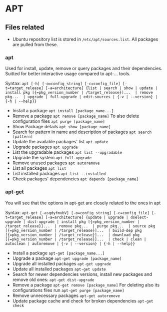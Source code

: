 # APT
## Files related
- Ubuntu repository list is stored in `/etc/apt/sources.list`. All packages are pulled from these.

### apt
Used for install, update, remove or query packages and their dependencies. Suitted for better interactive usage compared to apt-... tools.

Syntax: `apt [-h] [-o=config_string] [-c=config_file] [-t=target_release] [-a=architecture] {list | search | show | update | install pkg [{=pkg_version_number | /target_release}]...  | remove pkg...  | upgrade | full-upgrade | edit-sources | {-v | --version} | {-h | --help}}`

- Install a package
`apt install [package_name...]`
- Remove a package
`apt remove [package_name]`
To also delete configuration files
`apt purge [package_name]`
- Show Package details
`apt show [package_name]`
- Search for pattern in name and description of packages
`apt search [pattern]`
- Update the available packages' list
`apt update`
- Upgrade packages
`apt upgrade`
- List the upgradable packages
`apt list --upgradable`
- Upgrade the system
`apt full-upgrade`
- Remove unused packages
`apt autoremove`
- List all packages
`apt list`
- List installed packages
`apt list --installed`
- Check packages' dependencies
`apt depends [package_name]`


### apt-get
You will see that the options in apt-get are closely related to the ones in apt

Syntax:        `apt-get [-asqdyfmubV] [-o=config_string] [-c=config_file] [-t=target_release]
               [-a=architecture] {update | upgrade | dselect-upgrade | dist-upgrade |
               install pkg [{=pkg_version_number | /target_release}]...  | remove pkg...  |
               purge pkg...  | source pkg [{=pkg_version_number | /target_release}]...  |
               build-dep pkg [{=pkg_version_number | /target_release}]...  |
               download pkg [{=pkg_version_number | /target_release}]...  | check | clean |
               autoclean | autoremove | {-v | --version} | {-h | --help}}`

- Install a package
`apt-get [package_name...]`
- Upgrade a package
`apt-get upgrade [package_name]`
- Upgrade all installed packages
`apt-get upgrade`
- Update all installed packages
`apt-get update`
- Search for newer dependencies versions, install new packages and remove old ones:
`apt-get dist-upgrade`
- Remove a package
`apt-get remove [package_name]` 
For deleting also its configurations files run `apt-get purge [package_name]`
- Remove unnecessary packages
`apt-get autoremove`
- Update package cache and check for broken dependencies
`apt-get check`
